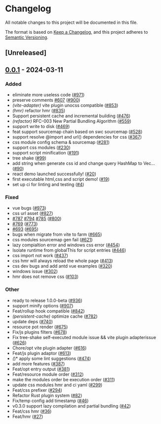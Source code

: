 # Changelog
All notable changes to this project will be documented in this file.

The format is based on [Keep a Changelog](https://keepachangelog.com/en/1.0.0/),
and this project adheres to [Semantic Versioning](https://semver.org/spec/v2.0.0.html).

## [Unreleased]

## [0.0.1](https://github.com/ErKeLost/farm/releases/tag/farmfe_plugin_css-v0.0.1) - 2024-03-11

### Added
- eliminate more useless code ([#971](https://github.com/ErKeLost/farm/pull/971))
- preserve comments [#607](https://github.com/ErKeLost/farm/pull/607) ([#900](https://github.com/ErKeLost/farm/pull/900))
- *(vite-adapter)* vite plugin unocss compatible ([#853](https://github.com/ErKeLost/farm/pull/853))
- *(hmr)* refactor hmr ([#835](https://github.com/ErKeLost/farm/pull/835))
- Support persistent cache and incremental building ([#476](https://github.com/ErKeLost/farm/pull/476))
- *(refactor)* RFC-003 New Partial Bundling Algorithm ([#559](https://github.com/ErKeLost/farm/pull/559))
- support write to disk ([#469](https://github.com/ErKeLost/farm/pull/469))
- feat support sourcemap chain based on swc sourcemap ([#528](https://github.com/ErKeLost/farm/pull/528))
- support resolve @import and url() dependencies for css ([#367](https://github.com/ErKeLost/farm/pull/367))
- css module config schema & sourcemap ([#281](https://github.com/ErKeLost/farm/pull/281))
- support css modules ([#230](https://github.com/ErKeLost/farm/pull/230))
- support script minification ([#191](https://github.com/ErKeLost/farm/pull/191))
- tree shake ([#99](https://github.com/ErKeLost/farm/pull/99))
- add string when generate css id and change query HashMap to Vec… ([#90](https://github.com/ErKeLost/farm/pull/90))
- react demo launched successfully! ([#20](https://github.com/ErKeLost/farm/pull/20))
- first executable html,css and script demo! ([#19](https://github.com/ErKeLost/farm/pull/19))
- set up ci for linting and testing ([#4](https://github.com/ErKeLost/farm/pull/4))

### Fixed
- vue bugs ([#973](https://github.com/ErKeLost/farm/pull/973))
- css url asset ([#827](https://github.com/ErKeLost/farm/pull/827))
- [#787](https://github.com/ErKeLost/farm/pull/787) [#794](https://github.com/ErKeLost/farm/pull/794) [#785](https://github.com/ErKeLost/farm/pull/785) ([#800](https://github.com/ErKeLost/farm/pull/800))
- [#769](https://github.com/ErKeLost/farm/pull/769) ([#773](https://github.com/ErKeLost/farm/pull/773))
- [#693](https://github.com/ErKeLost/farm/pull/693) ([#695](https://github.com/ErKeLost/farm/pull/695))
- bugs when migrate from vite to farm ([#665](https://github.com/ErKeLost/farm/pull/665))
- css modules sourcemap gen fail ([#621](https://github.com/ErKeLost/farm/pull/621))
- lazy compialtion error and windows css error ([#454](https://github.com/ErKeLost/farm/pull/454))
- Isolate runtime from globalThis for script entries ([#446](https://github.com/ErKeLost/farm/pull/446))
- css import not work ([#437](https://github.com/ErKeLost/farm/pull/437))
- css hmr will always reload the whole page ([#413](https://github.com/ErKeLost/farm/pull/413))
- css dev bugs and add antd vue examples ([#320](https://github.com/ErKeLost/farm/pull/320))
- windows issue ([#302](https://github.com/ErKeLost/farm/pull/302))
- hmr does not remove css ([#103](https://github.com/ErKeLost/farm/pull/103))

### Other
- ready to release 1.0.0-beta ([#936](https://github.com/ErKeLost/farm/pull/936))
- support minify options ([#907](https://github.com/ErKeLost/farm/pull/907))
- Feat/rollup hook compatible ([#842](https://github.com/ErKeLost/farm/pull/842))
- *(persistent-cache)* optimize cache ([#782](https://github.com/ErKeLost/farm/pull/782))
- update deps ([#740](https://github.com/ErKeLost/farm/pull/740))
- resource pot render ([#675](https://github.com/ErKeLost/farm/pull/675))
- Fix/js plugins filters ([#678](https://github.com/ErKeLost/farm/pull/678))
- Fix tree-shake self-executed module issue && vite plugin adapterissue ([#626](https://github.com/ErKeLost/farm/pull/626))
- Chore/opt vite plugin adapter ([#616](https://github.com/ErKeLost/farm/pull/616))
- Feat/js plugin adaptor ([#613](https://github.com/ErKeLost/farm/pull/613))
- *(*)* apply some lint suggestions ([#474](https://github.com/ErKeLost/farm/pull/474))
- add more features ([#387](https://github.com/ErKeLost/farm/pull/387))
- Feat/opt entry output ([#381](https://github.com/ErKeLost/farm/pull/381))
- Feat/resource module order ([#312](https://github.com/ErKeLost/farm/pull/312))
- make the modules order be execution order ([#311](https://github.com/ErKeLost/farm/pull/311))
- update css modules hmr and ci yaml ([#299](https://github.com/ErKeLost/farm/pull/299))
- Feat/css prefixer ([#294](https://github.com/ErKeLost/farm/pull/294))
- Refactor Rust plugin system ([#82](https://github.com/ErKeLost/farm/pull/82))
- Fix/temp config add timestamp ([#46](https://github.com/ErKeLost/farm/pull/46))
- v0.3.0 support lazy compilation and partial bundling ([#42](https://github.com/ErKeLost/farm/pull/42))
- Feat/css hmr ([#36](https://github.com/ErKeLost/farm/pull/36))
- Feat/hmr ([#27](https://github.com/ErKeLost/farm/pull/27))
